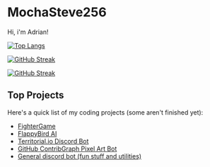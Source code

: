 # MochaSteve256
Hi, i'm Adrian!

[![Top Langs](https://github-readme-stats.vercel.app/api/top-langs/?username=mochasteve256&layout=compact&langs_count=10&theme=radical&size_weight=0.65&count_weight=0.35)](#)

[![GitHub Streak](https://github-readme-streak-stats-seven-azure.vercel.app/?user=MochaSteve256&theme=outrun&exclude_days=Sun&hide_total_contributions=true)](https://git.io/streak-stats)

[![GitHub Streak](https://github-readme-streak-stats-seven-azure.vercel.app/?user=MochaSteve256&theme=outrun&mode=weekly)](https://git.io/streak-stats)

## Top Projects
Here's a quick list of my coding projects (some aren't finished yet):
- [FighterGame](https://github.com/MochaSteve256/WoT-releases/releases)
- [FlappyBird AI](https://github.com/MochaSteve256/FlappyAI)
- [Territorial.io Discord Bot](https://github.com/MochaSteve256/Conquestcord)
- [GitHub ContribGraph Pixel Art Bot](https://github.com/MochaSteve256/GithubCommHistBot)
- [General discord bot (fun stuff and utilities)](https://github.com/MochaSteve256/Lynxify)
